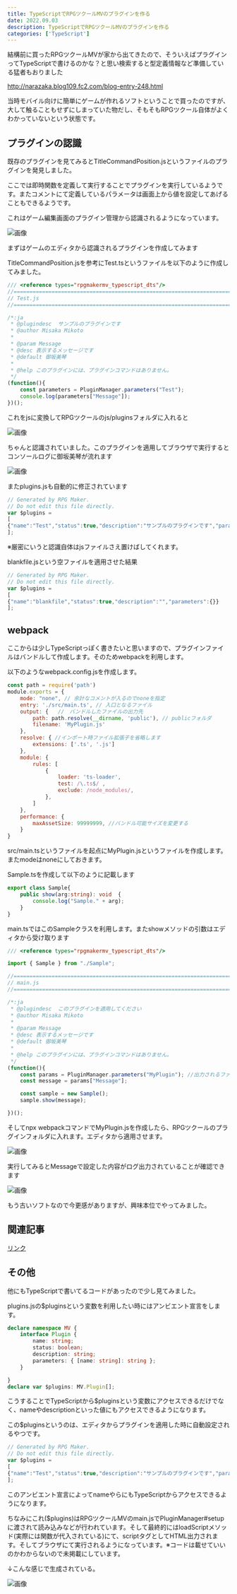 ```yaml
---
title: TypeScriptでRPGツクールMVのプラグインを作る
date: 2022.09.03
description: TypeScriptでRPGツクールMVのプラグインを作る
categories: ['TypeScript']
---
```


結構前に買ったRPGツクールMVが家から出てきたので、そういえばプラグインってTypeScriptで書けるのかな？と思い検索すると型定義情報など準備している猛者もおりました

http://narazaka.blog109.fc2.com/blog-entry-248.html


当時モバイル向けに簡単にゲームが作れるソフトということで買ったのですが、大して触ることもせずにしまっていた物だし、そもそもRPGツクール自体がよくわかっていないという状態です。

## プラグインの認識


既存のプラグインを見てみるとTitleCommandPosition.jsというファイルのプラグインを発見しました。

ここでは即時関数を定義して実行することでプラグインを実行しているようです。またコメントにて定義しているパラメータは画面上から値を設定してあげることもできるようです。

これはゲーム編集画面のプラグイン管理から認識されるようになっています。

![画像](/3521/1.png)


まずはゲームのエディタから認識されるプラグインを作成してみます

TitleCommandPosition.jsを参考にTest.tsというファイルを以下のように作成してみました。

```ts
/// <reference types="rpgmakermv_typescript_dts"/>
//=============================================================================
// Test.js
//=============================================================================

/*:ja
 * @plugindesc  サンプルのプラグインです
 * @author Misaka Mikoto
 *
 * @param Message
 * @desc 表示するメッセージです
 * @default 御坂美琴
 *
 * @help このプラグインには、プラグインコマンドはありません。
 */
(function(){
    const parameters = PluginManager.parameters("Test");
    console.log(parameters["Message"]);
})();
```


これをjsに変換してRPGツクールのjs/pluginsフォルダに入れると

![画像](/3521/2.png)


ちゃんと認識されていました。このプラグインを適用してブラウザで実行するとコンソールログに御坂美琴が流れます

![画像](/3521/3.png)


またplugins.jsも自動的に修正されています

```js
// Generated by RPG Maker.
// Do not edit this file directly.
var $plugins =
[
{"name":"Test","status":true,"description":"サンプルのプラグインです","parameters":{"Message":"御坂美琴"}}
];
```


※厳密にいうと認識自体はjsファイルさえ置けばしてくれます。

blankfile.jsという空ファイルを適用させた結果

```js
// Generated by RPG Maker.
// Do not edit this file directly.
var $plugins =
[
{"name":"blankfile","status":true,"description":"","parameters":{}}
];

```


## webpack


ここからは少しTypeScriptっぽく書きたいと思いますので、プラグインファイルはバンドルして作成します。そのためwebpackを利用します。

以下のようなwebpack.config.jsを作成します。

```js
const path = require('path')
module.exports = {
    mode: "none", // 余計なコメントが入るのでnoneを指定
    entry: './src/main.ts', // 入口となるファイル
    output: {   //　バンドルしたファイルの出力先
        path: path.resolve(__dirname, 'public'), // publicフォルダ
        filename: 'MyPlugin.js'
    },
    resolve: { //インポート時ファイル拡張子を省略します
        extensions: ['.ts', '.js']
    },
    module: {
        rules: [
            {
                loader: 'ts-loader',
                test: /\.ts$/ ,
                exclude: /node_modules/,
            },
        ]
    },
    performance: {
        maxAssetSize: 99999999, //バンドル可能サイズを変更する
    }
}
```


src/main.tsというファイルを起点にMyPlugin.jsというファイルを作成します。またmodeはnoneにしておきます。

Sample.tsを作成して以下のように記載します

```ts
export class Sample{
    public show(arg:string): void  {
        console.log("Sample." + arg);
    }
}
```


main.tsではこのSampleクラスを利用します。またshowメソッドの引数はエディタから受け取ります

```ts
/// <reference types="rpgmakermv_typescript_dts"/>

import { Sample } from "./Sample";

//=============================================================================
// main.js
//=============================================================================

/*:ja
 * @plugindesc  このプラグインを適用してください
 * @author Misaka Mikoto
 * 
 * @param Message
 * @desc 表示するメッセージです
 * @default 御坂美琴
 *
 * @help このプラグインには、プラグインコマンドはありません。
 */
(function(){
    const params = PluginManager.parameters("MyPlugin"); //出力されるファイル名を指定しています
    const message = params["Message"];

    const sample = new Sample();
    sample.show(message);

})();
```


そしてnpx webpackコマンドでMyPlugin.jsを作成したら、RPGツクールのプラグインフォルダに入れます。エディタから適用させます。

![画像](/3521/4.png)


実行してみるとMessageで設定した内容がログ出力されていることが確認できます

![画像](/3521/5.png)


もう古いソフトなので今更感がありますが、興味本位でやってみました。

## 関連記事


[リンク](/posts/p920)


## その他


他にもTypeScriptで書いてるコードがあったので少し見てみました。

plugins.jsの$pluginsという変数を利用したい時にはアンビエント宣言をします。

```ts
declare namespace MV {
    interface Plugin {
		name: string;
		status: boolean;
		description: string;
		parameters: { [name: string]: string };
	}

}
declare var $plugins: MV.Plugin[];
```


こうすることでTypeScriptから$pluginsという変数にアクセスできるだけでなく、nameやdescriptionといった値にもアクセスできるようになります。

この$pluginsというのは、エディタからプラグインを適用した時に自動設定されるやつです。

```js
// Generated by RPG Maker.
// Do not edit this file directly.
var $plugins =
[
{"name":"Test","status":true,"description":"サンプルのプラグインです","parameters":{"Message":"御坂美琴"}}
];
```


このアンビエント宣言によってnameやらにもTypeScriptからアクセスできるようになります。

ちなみにこれ($plugins)はRPGツクールMVのmain.jsでPluginManager#setupに渡されて読み込みなどが行われています。そして最終的にはloadScriptメソッド(実際には関数が代入されている)にて、scriptタグとしてHTML出力されます。そしてブラウザにて実行されるようになっています。※コードは載せていいのかわからないので未掲載にしています。

↓こんな感じで生成されている。

![画像](/3521/6.png)

